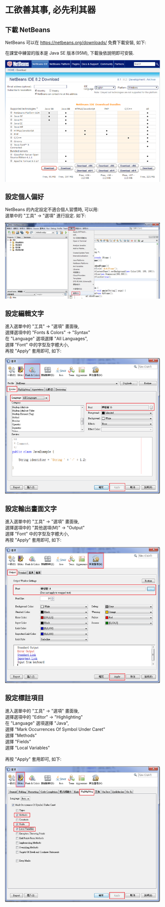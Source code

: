 # 工欲善其事, 必先利其器


## 下載 NetBeans

NetBeans 可以在 https://netbeans.org/downloads/  免費下載安裝, 如下:<p>
在課堂中練習的版本是 Java SE 版本(95M), 下載後依說明即可安裝. <p>

![GitHub Logo](/images/netbeans-01.png)


## 設定個人偏好

NetBeans 的內定設定不適合個人習慣時, 可以用:<br>
選單中的 "工具" -> "選項" 進行設定. 如下: <p>

![GitHub Logo](/images/netbeans-02.png)


## 設定編輯文字

進入選單中的 "工具" -> "選項" 畫面後,<br>
選擇選項中的 "Fonts & Colors" -> "Syntax" <br>
在 "Language" 選項選擇 "All Languages", <br>
選擇 "Font" 中的字型及字體大小, <br>
再按 "Apply" 套用即可, 如下: <p>

![GitHub Logo](/images/netbeans-03.png)


## 設定輸出畫面文字

進入選單中的 "工具" -> "選項" 畫面後,<br>
選擇選項中的 "其他選項(M)" -> "Output" <br>
選擇 "Font" 中的字型及字體大小, <br>
再按 "Apply" 套用即可, 如下: <p>

![GitHub Logo](/images/netbeans-04.png)


## 設定標註項目

進入選單中的 "工具" -> "選項" 畫面後,<br>
選擇選項中的 "Editor" -> "Highlighting" <br>
在 "Language" 選項選擇 "Java", <br>
選擇 "Mark Occurrences Of Symbol Under Caret"<br>
     選擇 "Methods"<br>
     選擇 "Fields"<br>
     選擇 "Local Variables"<br>	 
再按 "Apply" 套用即可, 如下: <p>

![GitHub Logo](/images/netbeans-05.png)
